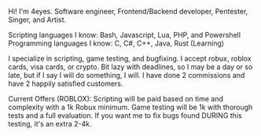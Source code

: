 Hi! I'm 4eyes. Software engineer, Frontend/Backend developer, Pentester, Singer, and Artist.

Scripting languages I know:
Bash, Javascript, Lua, PHP, and Powershell
Programming languages I know:
C, C#, C++, Java, Rust (Learning)

I specialize in scripting, game testing, and bugfixing. I accept robux, roblox cards, visa cards, or crypto. Bit lazy with deadlines, so I may be a day or so late, but if I say I will do something, I will. I have done 2 commissions and have 2 happily satisfied customers.

Current Offers (ROBLOX):
Scripting will be paid based on time and complexity with a 1k Robux minimum. Game testing will be 1k with thorough tests and a full evaluation. If you want me to fix bugs found DURING this testing, it's an extra 2-4k.
